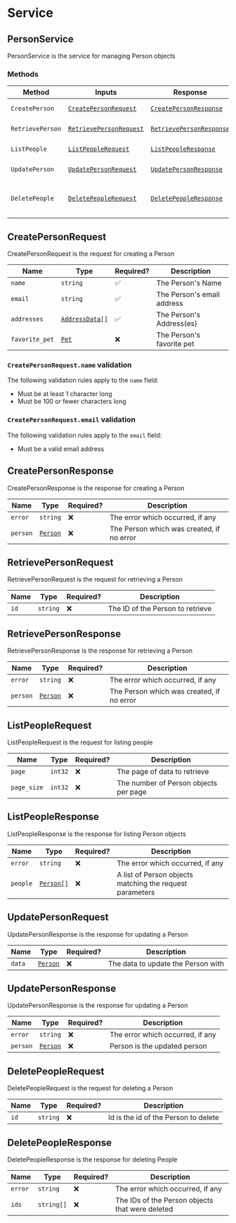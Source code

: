 # Service

## PersonService

PersonService is the service for managing Person objects

### Methods

| Method           | Inputs                                            | Response                                            | Description                         |
| ---------------- | ------------------------------------------------- | --------------------------------------------------- | ----------------------------------- |
| `CreatePerson`   | [`CreatePersonRequest`](#createpersonrequest)     | [`CreatePersonResponse`](#createpersonresponse)     | Creates a Person                    |
| `RetrievePerson` | [`RetrievePersonRequest`](#retrievepersonrequest) | [`RetrievePersonResponse`](#retrievepersonresponse) | Retrieves a Person                  |
| `ListPeople`     | [`ListPeopleRequest`](#listpeoplerequest)         | [`ListPeopleResponse`](#listpeopleresponse)         | Lists people                        |
| `UpdatePerson`   | [`UpdatePersonRequest`](#updatepersonrequest)     | [`UpdatePersonResponse`](#updatepersonresponse)     | Updates a Person                    |
| `DeletePeople`   | [`DeletePeopleRequest`](#deletepeoplerequest)     | [`DeletePeopleResponse`](#deletepeopleresponse)     | Deletes one or more Person objects  |

## CreatePersonRequest

CreatePersonRequest is the request for creating a Person

| Name           | Type                            | Required? | Description                |
| -------------- | ------------------------------- | --------- | -------------------------- |
| `name`         | `string`                        | ✅         | The Person's Name          |
| `email`        | `string`                        | ✅         | The Person's email address |
| `addresses`    | [`AddressData[]`](#addressdata) | ✅         | The Person's Address(es)   |
| `favorite_pet` | [`Pet`](#pet)                   | ❌         | The Person's favorite pet  |

### `CreatePersonRequest.name` validation

The following validation rules apply to the `name` field:

- Must be at least 1 character long
- Must be 100 or fewer characters long

### `CreatePersonRequest.email` validation

The following validation rules apply to the `email` field:

- Must be a valid email address

## CreatePersonResponse

CreatePersonResponse is the response for creating a Person

| Name     | Type                | Required? | Description                               |
| -------- | ------------------- | --------- | ----------------------------------------- |
| `error`  | `string`            | ❌         | The error which occurred, if any          |
| `person` | [`Person`](#person) | ❌         | The Person which was created, if no error |

## RetrievePersonRequest

RetrievePersonRequest is the request for retrieving a Person

| Name | Type     | Required? | Description                      |
| ---- | -------- | --------- | -------------------------------- |
| `id` | `string` | ❌         | The ID of the Person to retrieve |

## RetrievePersonResponse

RetrievePersonResponse is the response for retrieving a Person

| Name     | Type                | Required? | Description                               |
| -------- | ------------------- | --------- | ----------------------------------------- |
| `error`  | `string`            | ❌         | The error which occurred, if any          |
| `person` | [`Person`](#person) | ❌         | The Person which was created, if no error |

## ListPeopleRequest

ListPeopleRequest is the request for listing people

| Name        | Type    | Required? | Description                           |
| ----------- | ------- | --------- | ------------------------------------- |
| `page`      | `int32` | ❌         | The page of data to retrieve          |
| `page_size` | `int32` | ❌         | The number of Person objects per page |

## ListPeopleResponse

ListPeopleResponse is the response for listing Person objects

| Name     | Type                  | Required? | Description                                              |
| -------- | --------------------- | --------- | -------------------------------------------------------- |
| `error`  | `string`              | ❌         | The error which occurred, if any                         |
| `people` | [`Person[]`](#person) | ❌         | A list of Person objects matching the request parameters |

## UpdatePersonRequest

UpdatePersonResponse is the response for updating a Person

| Name   | Type                | Required? | Description                        |
| ------ | ------------------- | --------- | ---------------------------------- |
| `data` | [`Person`](#person) | ❌         | The data to update the Person with |

## UpdatePersonResponse

UpdatePersonResponse is the response for updating a Person

| Name     | Type                | Required? | Description                      |
| -------- | ------------------- | --------- | -------------------------------- |
| `error`  | `string`            | ❌         | The error which occurred, if any |
| `person` | [`Person`](#person) | ❌         | Person is the updated person     |

## DeletePeopleRequest

DeletePeopleRequest is the request for deleting a Person

| Name | Type     | Required? | Description                          |
| ---- | -------- | --------- | ------------------------------------ |
| `id` | `string` | ❌         | Id is the id of the Person to delete |

## DeletePeopleResponse

DeletePeopleResponse is the response for deleting People

| Name    | Type       | Required? | Description                                     |
| ------- | ---------- | --------- | ----------------------------------------------- |
| `error` | `string`   | ❌         | The error which occurred, if any                |
| `ids`   | `string[]` | ❌         | The IDs of the Person objects that were deleted |

